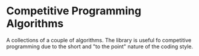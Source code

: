 # Competitive Programming Algorithms
A collections of a couple of algorithms.
The library is useful fo competitive programming due to the 
short and "to the point" nature of the coding style.
